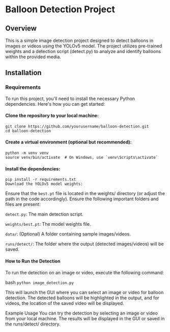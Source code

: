 # Balloon Detection Project

## Overview

This is a simple image detection project designed to detect balloons in images or videos using the YOLOv5 model. The project utilizes pre-trained weights and a detection script (detect.py) to analyze and identify balloons within the provided media.

## Installation
### Requirements
To run this project, you'll need to install the necessary Python dependencies. Here's how you can get started:

#### Clone the repository to your local machine:
```
git clone https://github.com/yourusername/balloon-detection.git
cd balloon-detection
```
#### Create a virtual environment (optional but recommended):
```
python -m venv venv
source venv/bin/activate  # On Windows, use `venv\Scripts\activate`
```
#### Install the dependencies:
```
pip install -r requirements.txt
Download the YOLOv5 model weights:
```

Ensure that the `best.pt` file is located in the weights/ directory (or adjust the path in the code accordingly).
Ensure the following important folders and files are present:

`detect.py`: The main detection script.

`weights/best.pt`: The model weights file.

`data/`: (Optional) A folder containing sample images/videos.

`runs/detect/`: The folder where the output (detected images/videos) will be saved.

#### How to Run the Detection
To run the detection on an image or video, execute the following command:

bash
```python image_detection.py```

This will launch the GUI where you can select an image or video for balloon detection. The detected balloons will be highlighted in the output, and for videos, the location of the saved video will be displayed.

Example Usage
You can try the detection by selecting an image or video from your local machine. The results will be displayed in the GUI or saved in the runs/detect/ directory.







